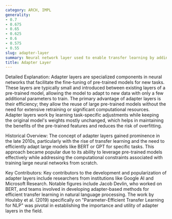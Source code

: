 ```yaml
---
category: ARCH, IMPL
generality:
- 0.7
- 0.675
- 0.65
- 0.625
- 0.6
- 0.575
- 0.55
slug: adapter-layer
summary: Neural network layer used to enable transfer learning by adding small, trainable modules to a pre-trained model, allowing it to adapt to new tasks with minimal additional training.
title: Adapter Layer
---
```


Detailed Explanation:
Adapter layers are specialized components in neural networks that facilitate the fine-tuning of pre-trained models for new tasks. These layers are typically small and introduced between existing layers of a pre-trained model, allowing the model to adapt to new data with only a few additional parameters to train. The primary advantage of adapter layers is their efficiency; they allow the reuse of large pre-trained models without the need for extensive retraining or significant computational resources. Adapter layers work by learning task-specific adjustments while keeping the original model's weights mostly unchanged, which helps in maintaining the benefits of the pre-trained features and reduces the risk of overfitting.

Historical Overview:
The concept of adapter layers gained prominence in the late 2010s, particularly with the rise of transfer learning and the need to efficiently adapt large models like BERT or GPT for specific tasks. This approach became popular due to its ability to leverage pre-trained models effectively while addressing the computational constraints associated with training large neural networks from scratch.

Key Contributors:
Key contributors to the development and popularization of adapter layers include researchers from institutions like Google AI and Microsoft Research. Notable figures include Jacob Devlin, who worked on BERT, and teams involved in developing adapter-based methods for efficient transfer learning in natural language processing. The work by Houlsby et al. (2019) specifically on "Parameter-Efficient Transfer Learning for NLP" was pivotal in establishing the importance and utility of adapter layers in the field.